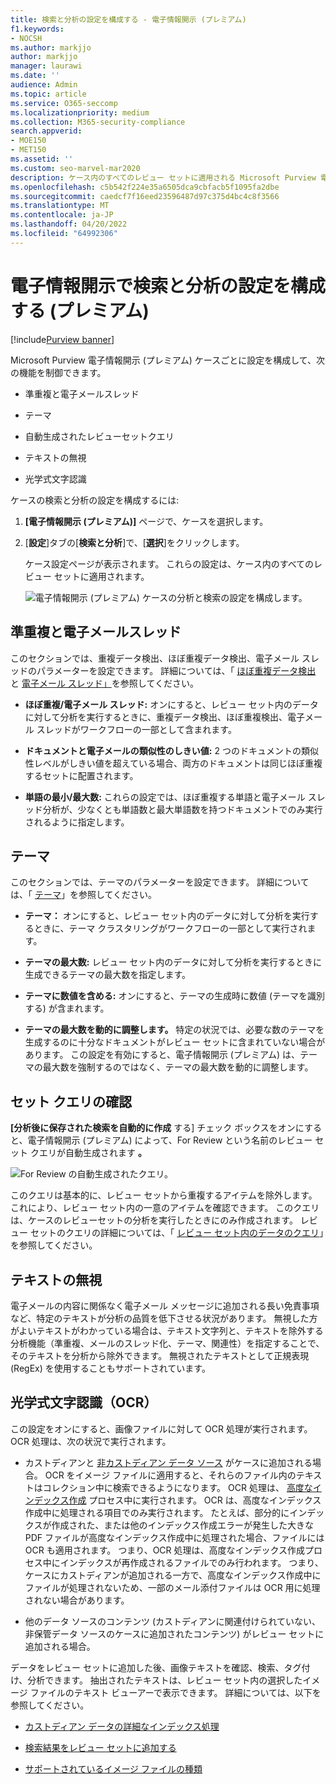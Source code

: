 ```yaml
---
title: 検索と分析の設定を構成する - 電子情報開示 (プレミアム)
f1.keywords:
- NOCSH
ms.author: markjjo
author: markjjo
manager: laurawi
ms.date: ''
audience: Admin
ms.topic: article
ms.service: O365-seccomp
ms.localizationpriority: medium
ms.collection: M365-security-compliance
search.appverid:
- MOE150
- MET150
ms.assetid: ''
ms.custom: seo-marvel-mar2020
description: ケース内のすべてのレビュー セットに適用される Microsoft Purview 電子情報開示 (プレミアム) 設定を構成します。 これには、分析と光学式文字認識の設定が含まれます。
ms.openlocfilehash: c5b542f224e35a6505dca9cbfacb5f1095fa2dbe
ms.sourcegitcommit: caedcf7f16eed23596487d97c375d4bc4c8f3566
ms.translationtype: MT
ms.contentlocale: ja-JP
ms.lasthandoff: 04/20/2022
ms.locfileid: "64992306"
---
```

# <a name="configure-search-and-analytics-settings-in-ediscovery-premium"></a>電子情報開示で検索と分析の設定を構成する (プレミアム)

[!include[Purview banner](../includes/purview-rebrand-banner.md)]

Microsoft Purview 電子情報開示 (プレミアム) ケースごとに設定を構成して、次の機能を制御できます。

- 準重複と電子メールスレッド

- テーマ

- 自動生成されたレビューセットクエリ

- テキストの無視

- 光学式文字認識

ケースの検索と分析の設定を構成するには:

1. **[電子情報開示 (プレミアム)]** ページで、ケースを選択します。

2. [**設定**]タブの[**検索と分析**]で、[**選択**]をクリックします。

   ケース設定ページが表示されます。 これらの設定は、ケース内のすべてのレビュー セットに適用されます。

   ![電子情報開示 (プレミアム) ケースの分析と検索の設定を構成します。](../media/AeDCaseSettings.png)

## <a name="near-duplicates-and-email-threading"></a>準重複と電子メールスレッド

このセクションでは、重複データ検出、ほぼ重複データ検出、電子メール スレッドのパラメーターを設定できます。 詳細については、「 [ほぼ重複データ検出](near-duplicate-detection-in-advanced-ediscovery.md) と [電子メール スレッド」](email-threading-in-advanced-ediscovery.md)を参照してください。

- **ほぼ重複/電子メール スレッド:** オンにすると、レビュー セット内のデータに対して分析を実行するときに、重複データ検出、ほぼ重複検出、電子メール スレッドがワークフローの一部として含まれます。

- **ドキュメントと電子メールの類似性のしきい値:** 2 つのドキュメントの類似性レベルがしきい値を超えている場合、両方のドキュメントは同じほぼ重複するセットに配置されます。

- **単語の最小/最大数:** これらの設定では、ほぼ重複する単語と電子メール スレッド分析が、少なくとも単語数と最大単語数を持つドキュメントでのみ実行されるように指定します。

## <a name="themes"></a>テーマ

このセクションでは、テーマのパラメーターを設定できます。 詳細については、「 [テーマ](themes-in-advanced-ediscovery.md)」を参照してください。

- **テーマ：** オンにすると、レビュー セット内のデータに対して分析を実行するときに、テーマ クラスタリングがワークフローの一部として実行されます。

- **テーマの最大数:** レビュー セット内のデータに対して分析を実行するときに生成できるテーマの最大数を指定します。

- **テーマに数値を含める:** オンにすると、テーマの生成時に数値 (テーマを識別する) が含まれます。 

- **テーマの最大数を動的に調整します。** 特定の状況では、必要な数のテーマを生成するのに十分なドキュメントがレビュー セットに含まれていない場合があります。 この設定を有効にすると、電子情報開示 (プレミアム) は、テーマの最大数を強制するのではなく、テーマの最大数を動的に調整します。

## <a name="review-set-query"></a>セット クエリの確認

**[分析後に保存された検索を自動的に作成** する] チェック ボックスをオンにすると、電子情報開示 (プレミアム) によって、For Review という名前のレビュー セット クエリが自動生成されます **。** 

![For Review の自動生成されたクエリ。](../media/AeDForReviewQuery.png)

このクエリは基本的に、レビュー セットから重複するアイテムを除外します。 これにより、レビュー セット内の一意のアイテムを確認できます。 このクエリは、ケースのレビューセットの分析を実行したときにのみ作成されます。 レビュー セットのクエリの詳細については、「 [レビュー セット内のデータのクエリ](review-set-search.md)」を参照してください。

## <a name="ignore-text"></a>テキストの無視

電子メールの内容に関係なく電子メール メッセージに追加される長い免責事項など、特定のテキストが分析の品質を低下させる状況があります。 無視した方がよいテキストがわかっている場合は、テキスト文字列と、テキストを除外する分析機能（準重複、メールのスレッド化、テーマ、関連性）を指定することで、そのテキストを分析から除外できます。 無視されたテキストとして正規表現 (RegEx) を使用することもサポートされています。

## <a name="optical-character-recognition-ocr"></a>光学式文字認識（OCR）

この設定をオンにすると、画像ファイルに対して OCR 処理が実行されます。 OCR 処理は、次の状況で実行されます。

- カストディアンと [非カストディアン データ ソース](non-custodial-data-sources.md) がケースに追加される場合。 OCR をイメージ ファイルに適用すると、それらのファイル内のテキストはコレクション中に検索できるようになります。 OCR 処理は、 [高度なインデックス作成](indexing-custodian-data.md) プロセス中に実行されます。 OCR は、高度なインデックス作成中に処理される項目でのみ実行されます。 たとえば、部分的にインデックスが作成された、または他のインデックス作成エラーが発生した大きな PDF ファイルが高度なインデックス作成中に処理された場合、ファイルには OCR も適用されます。 つまり、OCR 処理は、高度なインデックス作成プロセス中にインデックスが再作成されるファイルでのみ行われます。 つまり、ケースにカストディアンが追加される一方で、高度なインデックス作成中にファイルが処理されないため、一部のメール添付ファイルは OCR 用に処理されない場合があります。

- 他のデータ ソースのコンテンツ (カストディアンに関連付けられていない、非保管データ ソースのケースに追加されたコンテンツ) がレビュー セットに追加される場合。

データをレビュー セットに追加した後、画像テキストを確認、検索、タグ付け、分析できます。 抽出されたテキストは、レビュー セット内の選択したイメージ ファイルのテキスト ビューアーで表示できます。 詳細については、以下を参照してください。

- [カストディアン データの詳細なインデックス処理](indexing-custodian-data.md)

- [検索結果をレビュー セットに追加する](add-data-to-review-set.md#optical-character-recognition)

- [サポートされているイメージ ファイルの種類](supported-filetypes-ediscovery20.md#image)
